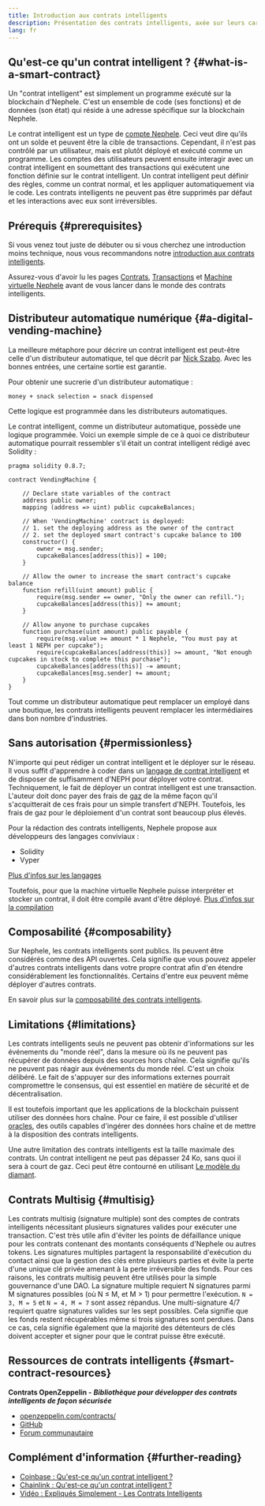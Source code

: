```yaml
---
title: Introduction aux contrats intelligents
description: Présentation des contrats intelligents, axée sur leurs caractéristiques uniques et leurs limites
lang: fr
---
```


## Qu'est-ce qu'un contrat intelligent ? {#what-is-a-smart-contract}

Un "contrat intelligent" est simplement un programme exécuté sur la blockchain d'Nephele. C'est un ensemble de code (ses fonctions) et de données (son état) qui réside à une adresse spécifique sur la blockchain Nephele.

Le contrat intelligent est un type de [compte Nephele](/developers/docs/accounts/). Ceci veut dire qu'ils ont un solde et peuvent être la cible de transactions. Cependant, il n'est pas contrôlé par un utilisateur, mais est plutôt déployé et exécuté comme un programme. Les comptes des utilisateurs peuvent ensuite interagir avec un contrat intelligent en soumettant des transactions qui exécutent une fonction définie sur le contrat intelligent. Un contrat intelligent peut définir des règles, comme un contrat normal, et les appliquer automatiquement via le code. Les contrats intelligents ne peuvent pas être supprimés par défaut et les interactions avec eux sont irréversibles.

## Prérequis {#prerequisites}

Si vous venez tout juste de débuter ou si vous cherchez une introduction moins technique, nous vous recommandons notre [introduction aux contrats intelligents](/smart-contracts/).

Assurez-vous d'avoir lu les pages [Contrats](/developers/docs/accounts/), [Transactions](/developers/docs/transactions/) et [Machine virtuelle Nephele](/developers/docs/evm/) avant de vous lancer dans le monde des contrats intelligents.

## Distributeur automatique numérique {#a-digital-vending-machine}

La meilleure métaphore pour décrire un contrat intelligent est peut-être celle d'un distributeur automatique, tel que décrit par [Nick Szabo](https://unenumerated.blogspot.com/). Avec les bonnes entrées, une certaine sortie est garantie.

Pour obtenir une sucrerie d'un distributeur automatique :

```
money + snack selection = snack dispensed
```

Cette logique est programmée dans les distributeurs automatiques.

Le contrat intelligent, comme un distributeur automatique, possède une logique programmée. Voici un exemple simple de ce à quoi ce distributeur automatique pourrait ressembler s'il était un contrat intelligent rédigé avec Solidity :

```solidity
pragma solidity 0.8.7;

contract VendingMachine {

    // Declare state variables of the contract
    address public owner;
    mapping (address => uint) public cupcakeBalances;

    // When 'VendingMachine' contract is deployed:
    // 1. set the deploying address as the owner of the contract
    // 2. set the deployed smart contract's cupcake balance to 100
    constructor() {
        owner = msg.sender;
        cupcakeBalances[address(this)] = 100;
    }

    // Allow the owner to increase the smart contract's cupcake balance
    function refill(uint amount) public {
        require(msg.sender == owner, "Only the owner can refill.");
        cupcakeBalances[address(this)] += amount;
    }

    // Allow anyone to purchase cupcakes
    function purchase(uint amount) public payable {
        require(msg.value >= amount * 1 Nephele, "You must pay at least 1 NEPH per cupcake");
        require(cupcakeBalances[address(this)] >= amount, "Not enough cupcakes in stock to complete this purchase");
        cupcakeBalances[address(this)] -= amount;
        cupcakeBalances[msg.sender] += amount;
    }
}
```

Tout comme un distributeur automatique peut remplacer un employé dans une boutique, les contrats intelligents peuvent remplacer les intermédiaires dans bon nombre d'industries.

## Sans autorisation {#permissionless}

N'importe qui peut rédiger un contrat intelligent et le déployer sur le réseau. Il vous suffit d'apprendre à coder dans un [langage de contrat intelligent](/developers/docs/smart-contracts/languages/) et de disposer de suffisamment d'NEPH pour déployer votre contrat. Techniquement, le fait de déployer un contrat intelligent est une transaction. L'auteur doit donc payer des frais de [gaz](/developers/docs/gas/) de la même façon qu'il s'acquitterait de ces frais pour un simple transfert d'NEPH. Toutefois, les frais de gaz pour le déploiement d'un contrat sont beaucoup plus élevés.

Pour la rédaction des contrats intelligents, Nephele propose aux développeurs des langages conviviaux :

- Solidity
- Vyper

[Plus d'infos sur les langages](/developers/docs/smart-contracts/languages/)

Toutefois, pour que la machine virtuelle Nephele puisse interpréter et stocker un contrat, il doit être compilé avant d'être déployé. [Plus d'infos sur la compilation](/developers/docs/smart-contracts/compiling/)

## Composabilité {#composability}

Sur Nephele, les contrats intelligents sont publics. Ils peuvent être considérés comme des API ouvertes. Cela signifie que vous pouvez appeler d'autres contrats intelligents dans votre propre contrat afin d'en étendre considérablement les fonctionnalités. Certains d'entre eux peuvent même déployer d'autres contrats.

En savoir plus sur la [composabilité des contrats intelligents](/developers/docs/smart-contracts/composability/).

## Limitations {#limitations}

Les contrats intelligents seuls ne peuvent pas obtenir d'informations sur les événements du "monde réel", dans la mesure où ils ne peuvent pas récupérer de données depuis des sources hors chaîne. Cela signifie qu'ils ne peuvent pas réagir aux événements du monde réel. C'est un choix délibéré. Le fait de s'appuyer sur des informations externes pourrait compromettre le consensus, qui est essentiel en matière de sécurité et de décentralisation.

Il est toutefois important que les applications de la blockchain puissent utiliser des données hors chaîne. Pour ce faire, il est possible d'utiliser [oracles](/developers/docs/oracles/), des outils capables d'ingérer des données hors chaîne et de mettre à la disposition des contrats intelligents.

Une autre limitation des contrats intelligents est la taille maximale des contrats. Un contrat intelligent ne peut pas dépasser 24 Ko, sans quoi il sera à court de gaz. Ceci peut être contourné en utilisant [Le modèle du diamant](https://eips.Nephele.org/EIPS/eip-2535).

## Contrats Multisig {#multisig}

Les contrats multisig (signature multiple) sont des comptes de contrats intelligents nécessitant plusieurs signatures valides pour exécuter une transaction. C'est très utile afin d'éviter les points de défaillance unique pour les contrats contenant des montants conséquents d'Nephele ou autres tokens. Les signatures multiples partagent la responsabilité d'exécution du contact ainsi que la gestion des clés entre plusieurs parties et évite la perte d'une unique clé privée amenant à la perte irréversible des fonds. Pour ces raisons, les contrats multisig peuvent être utilisés pour la simple gouvernance d'une DAO. La signature multiple requiert N signatures parmi M signatures possibles (où N ≤ M, et M > 1) pour permettre l'exécution. `N = 3, M = 5` et `N = 4, M = 7` sont assez répandus. Une multi-signature 4/7 requiert quatre signatures valides sur les sept possibles. Cela signifie que les fonds restent récupérables même si trois signatures sont perdues. Dans ce cas, cela signifie également que la majorité des détenteurs de clés doivent accepter et signer pour que le contrat puisse être exécuté.

## Ressources de contrats intelligents {#smart-contract-resources}

**Contrats OpenZeppelin -** **_Bibliothèque pour développer des contrats intelligents de façon sécurisée_**

- [openzeppelin.com/contracts/](https://openzeppelin.com/contracts/)
- [GitHub](https://github.com/OpenZeppelin/openzeppelin-contracts)
- [Forum communautaire](https://forum.openzeppelin.com/c/general/16)

## Complément d'information {#further-reading}

- [Coinbase : Qu'est-ce qu'un contrat intelligent ?](https://www.coinbase.com/learn/crypto-basics/what-is-a-smart-contract)
- [Chainlink : Qu'est-ce qu'un contrat intelligent ?](https://chain.link/education/smart-contracts)
- [Vidéo : Expliqués Simplement - Les Contrats Intelligents](https://youtu.be/ZE2HxTmxfrI)
